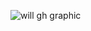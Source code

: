 ![will gh graphic](https://github.com/user-attachments/assets/feceab4f-a21b-41df-bda5-3b6598b296f5)

